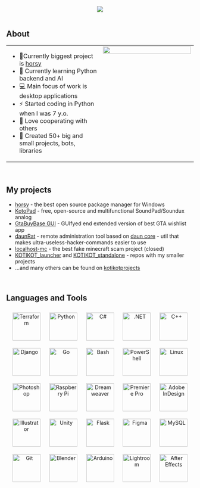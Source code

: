 <div align="center">
<img src="https://i.imgur.com/43eyy46.png" align="center" height="" width="" />
</div>  



<br/>  

## About
<table><tr><td valign="center" width="50%">
 
- 🐴Currently biggest project is [horsy](https://github.com/horsy-ml/)
- 🤖 Currently learning Python backend and AI
- 💻 Main focus of work is desktop applications
- ⚡ Started coding in Python when I was 7 y.o.  
- 🤝 Love cooperating with others
-  📑 Created 50+ big and small projects, bots, libraries

</td><td valign="top" width="50%">
<div align="center">
<img src="https://i.imgur.com/mlRRRxk.png" align="center" style="width: 100%" />
</div>  



</td></tr></table>  

<br />

## My projects 
- [horsy](https://github.com/horsy-ml/) - the best open source package manager for Windows 
- [KotoPad](https://github.com/BarsTiger/KotoPad) - free, open-source and multifunctional SoundPad/Soundux analog
- [GtaBuyBase GUI](https://github.com/BarsTiger/GtaBuyBaseGui) - GUIfyed end extended version of best GTA wishlist app
- [daunRat](https://github.com/BarsTiger/daunRat) - remote administration tool based on [daun core](https://github.com/BarsTiger/daun) - util that makes ultra-useless-hacker-commands easier to use
- [localhost-mc](https://localhost-mc.ga/) - the best fake minecraft scam project (closed)
-  [KOTIKOT_launcher](https://github.com/BarsTiger/KOTIKOTapps_download_repo) and [KOTIKOT_standalone](https://github.com/BarsTiger/KOTIKOTstandalone) - repos with my smaller projects
-  ...and many others can be found on [kotikotprojects](https://kotikotprojects.gq/)

<br />

## Languages and Tools  

<div align="center">  
<img style="margin: 10px" src="https://profilinator.rishav.dev/skills-assets/terraformio-icon.svg" alt="Terraform" height="75" />  
<img style="margin: 10px" src="https://profilinator.rishav.dev/skills-assets/python-original.svg" alt="Python" height="75" />  
<img style="margin: 10px" src="https://profilinator.rishav.dev/skills-assets/csharp-original.svg" alt="C#" height="75" />  
<img style="margin: 10px" src="https://profilinator.rishav.dev/skills-assets/dot-net-original-wordmark.svg" alt=".NET" height="75" />  
<img style="margin: 10px" src="https://profilinator.rishav.dev/skills-assets/cplusplus-original.svg" alt="C++" height="75" />  
<img style="margin: 10px" src="https://profilinator.rishav.dev/skills-assets/django-original.svg" alt="Django" height="75" />  
<img style="margin: 10px" src="https://profilinator.rishav.dev/skills-assets/go-original.svg" alt="Go" height="75" />  
<img style="margin: 10px" src="https://profilinator.rishav.dev/skills-assets/gnu_bash-icon.svg" alt="Bash" height="75" />  
<img style="margin: 10px" src="https://profilinator.rishav.dev/skills-assets/powershell.png" alt="PowerShell" height="75" />  
<img style="margin: 10px" src="https://profilinator.rishav.dev/skills-assets/linux-original.svg" alt="Linux" height="75" />  
<img style="margin: 10px" src="https://profilinator.rishav.dev/skills-assets/photoshop-plain.svg" alt="Photoshop" height="75" />  
<img style="margin: 10px" src="https://profilinator.rishav.dev/skills-assets/raspberrypi.png" alt="Raspberry Pi" height="75" />  
<img style="margin: 10px" src="https://profilinator.rishav.dev/skills-assets/adobedreamweaver.png" alt="Dreamweaver " height="75" />  
<img style="margin: 10px" src="https://profilinator.rishav.dev/skills-assets/adobepremierepro.png" alt="Premiere Pro" height="75" />  
<img style="margin: 10px" src="https://profilinator.rishav.dev/skills-assets/adobeindesign.svg" alt="Adobe InDesign" height="75" />  
<img style="margin: 10px" src="https://profilinator.rishav.dev/skills-assets/adobe_illustrator-icon.svg" alt="Illustrator" height="75" />  
<img style="margin: 10px" src="https://profilinator.rishav.dev/skills-assets/unity.png" alt="Unity" height="75" />  
<img style="margin: 10px" src="https://profilinator.rishav.dev/skills-assets/flask.png" alt="Flask" height="75" />  
<img style="margin: 10px" src="https://profilinator.rishav.dev/skills-assets/figma-icon.svg" alt="Figma" height="75" />  
<img style="margin: 10px" src="https://profilinator.rishav.dev/skills-assets/mysql-original-wordmark.svg" alt="MySQL" height="75" />  
<img style="margin: 10px" src="https://profilinator.rishav.dev/skills-assets/git-scm-icon.svg" alt="Git" height="75" />  
<img style="margin: 10px" src="https://profilinator.rishav.dev/skills-assets/blender_community_badge_white.svg" alt="Blender" height="75" />  
<img style="margin: 10px" src="https://profilinator.rishav.dev/skills-assets/arduino.png" alt="Arduino" height="75" />  
<img style="margin: 10px" src="https://profilinator.rishav.dev/skills-assets/lightroom.png" alt="Lightroom" height="75" />  
<img style="margin: 10px" src="https://profilinator.rishav.dev/skills-assets/aftereffects.png" alt="After Effects" height="75" />  
</div>  
